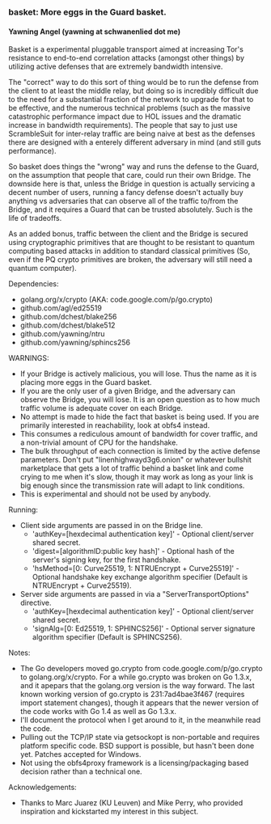 ### basket: More eggs in the Guard basket.
#### Yawning Angel (yawning at schwanenlied dot me)

Basket is a experimental pluggable transport aimed at increasing Tor's
resistance to end-to-end correlation attacks (amongst other things) by
utilizing active defenses that are extremely bandwidth intensive.

The "correct" way to do this sort of thing would be to run the defense from
the client to at least the middle relay, but doing so is incredibly difficult
due to the need for a substantial fraction of the network to upgrade for that
to be effective, and the numerous technical problems (such as the massive
catastrophic performance impact due to HOL issues and the dramatic increase
in bandwidth requirements).  The people that say to just use ScrambleSuit for
inter-relay traffic are being naive at best as the defenses there are designed
with a enterely different adversary in mind (and still guts performance).

So basket does things the "wrong" way and runs the defense to the Guard, on the
assumption that people that care, could run their own Bridge.  The downside here
is that, unless the Bridge in question is actually servicing a decent number of
users, running a fancy defense doesn't actually buy anything vs adversaries that
can observe all of the traffic to/from the Bridge, and it requires a Guard that
can be trusted absolutely.  Such is the life of tradeoffs.

As an added bonus, traffic between the client and the Bridge is secured using
cryptographic primitives that are thought to be resistant to quantum computing
based attacks in addition to standard classical primitives (So, even if the
PQ crypto primitives are broken, the adversary will still need a quantum
computer).

Dependencies:
 * golang.org/x/crypto (AKA: code.google.com/p/go.crypto)
 * github.com/agl/ed25519
 * github.com/dchest/blake256
 * github.com/dchest/blake512
 * github.com/yawning/ntru
 * github.com/yawning/sphincs256

WARNINGS:
 * If your Bridge is actively malicious, you will lose.  Thus the name as it is
   placing more eggs in the Guard basket.
 * If you are the only user of a given Bridge, and the adversary can observe the
   Bridge, you will lose.  It is an open question as to how much traffic volume
   is adequate cover on each Bridge.
 * No attempt is made to hide the fact that basket is being used.  If you are
   primarily interested in reachability, look at obfs4 instead.
 * This consumes a rediculous amount of bandwidth for cover traffic, and
   a non-trivial amount of CPU for the handshake.
 * The bulk throughput of each connection is limited by the active defense
   parameters.  Don't put "linenhighwayd3g6.onion" or whatever bullshit
   marketplace that gets a lot of traffic behind a basket link and come crying
   to me when it's slow, though it may work as long as your link is big enough
   since the transmission rate will adapt to link conditions.
 * This is experimental and should not be used by anybody.

Running:
 * Client side arguments are passed in on the Bridge line.
   * 'authKey=[hexdecimal authentication key]' - Optional client/server shared
     secret.
   * 'digest=[algorithmID:public key hash]' - Optional hash of the server's
     signing key, for the first handshake.
   * 'hsMethod=[0: Curve25519, 1: NTRUEncrypt + Curve25519]' - Optional
     handshake key exchange algorithm specifier (Default is NTRUEncrypt +
     Curve25519).
 * Server side arguments are passed in via a "ServerTransportOptions"
   directive.
   * 'authKey=[hexdecimal authentication key]' - Optional client/server shared
     secret.
   * 'signAlg=[0: Ed25519, 1: SPHINCS256]' - Optional server signature
     algorithm specifier (Default is SPHINCS256).

Notes:
 * The Go developers moved go.crypto from code.google.com/p/go.crypto to
   golang.org/x/crypto.  For a while go.crypto was broken on Go 1.3.x, and it
   apepars that the golang.org version is the way forward.  The last known
   working version of go.crypto is 231:7ad4bae3f467 (requires import statement
   changes), though it appears that the newer version of the code works with Go
   1.4 as well as Go 1.3.x.
 * I'll document the protocol when I get around to it, in the meanwhile read
   the code.
 * Pulling out the TCP/IP state via getsockopt is non-portable and requires
   platform specific code.  BSD support is possible, but hasn't been done yet.
   Patches accepted for Windows.
 * Not using the obfs4proxy framework is a licensing/packaging based decision
   rather than a technical one.

Acknowledgements:
 * Thanks to Marc Juarez (KU Leuven) and Mike Perry, who provided inspiration
   and kickstarted my interest in this subject.

